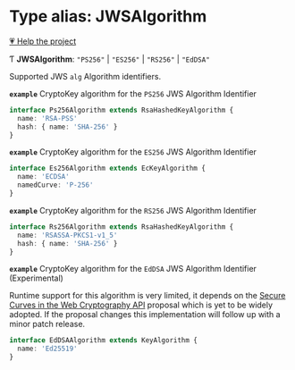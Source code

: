 # Type alias: JWSAlgorithm

[💗 Help the project](https://github.com/sponsors/panva)

Ƭ **JWSAlgorithm**: ``"PS256"`` \| ``"ES256"`` \| ``"RS256"`` \| ``"EdDSA"``

Supported JWS `alg` Algorithm identifiers.

**`example`** CryptoKey algorithm for the `PS256` JWS Algorithm Identifier

```ts
interface Ps256Algorithm extends RsaHashedKeyAlgorithm {
  name: 'RSA-PSS'
  hash: { name: 'SHA-256' }
}
```

**`example`** CryptoKey algorithm for the `ES256` JWS Algorithm Identifier

```ts
interface Es256Algorithm extends EcKeyAlgorithm {
  name: 'ECDSA'
  namedCurve: 'P-256'
}
```

**`example`** CryptoKey algorithm for the `RS256` JWS Algorithm Identifier

```ts
interface Rs256Algorithm extends RsaHashedKeyAlgorithm {
  name: 'RSASSA-PKCS1-v1_5'
  hash: { name: 'SHA-256' }
}
```

**`example`** CryptoKey algorithm for the `EdDSA` JWS Algorithm Identifier (Experimental)

Runtime support for this algorithm is very limited, it depends on the [Secure Curves in the Web
Cryptography API](https://wicg.github.io/webcrypto-secure-curves/) proposal which is yet to be
widely adopted. If the proposal changes this implementation will follow up with a minor patch
release.

```ts
interface EdDSAAlgorithm extends KeyAlgorithm {
  name: 'Ed25519'
}
```
